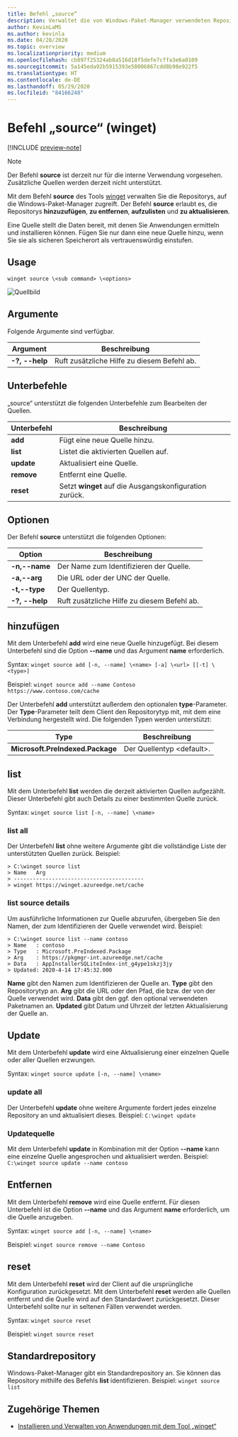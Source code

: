 ```yaml
---
title: Befehl „source“
description: Verwaltet die von Windows-Paket-Manager verwendeten Repositorys.
author: KevinLaMS
ms.author: kevinla
ms.date: 04/28/2020
ms.topic: overview
ms.localizationpriority: medium
ms.openlocfilehash: cb897f25324ab8a516d18f5defe7cffa3e6a0109
ms.sourcegitcommit: 5a145eda92b5915393e58006867cdd8b98e922f5
ms.translationtype: HT
ms.contentlocale: de-DE
ms.lasthandoff: 05/29/2020
ms.locfileid: "84166248"
---
```

# <a name="source-command-winget"></a>Befehl „source“ (winget)

[!INCLUDE [preview-note](../../includes/package-manager-preview.md)]

> [!NOTE]
> Der Befehl **source** ist derzeit nur für die interne Verwendung vorgesehen. Zusätzliche Quellen werden derzeit nicht unterstützt.

Mit dem Befehl **source** des Tools [winget](index.md) verwalten Sie die Repositorys, auf die Windows-Paket-Manager zugreift. Der Befehl **source** erlaubt es, die Repositorys **hinzuzufügen**, **zu entfernen**, **aufzulisten** und **zu aktualisieren**.

Eine Quelle stellt die Daten bereit, mit denen Sie Anwendungen ermitteln und installieren können. Fügen Sie nur dann eine neue Quelle hinzu, wenn Sie sie als sicheren Speicherort als vertrauenswürdig einstufen.

## <a name="usage"></a>Usage

`winget source \<sub command> \<options>`

![Quellbild](images\source.png)

## <a name="arguments"></a>Argumente

Folgende Argumente sind verfügbar.

| Argument  | Beschreibung |
|--------------|-------------|
| **-?, --help** |  Ruft zusätzliche Hilfe zu diesem Befehl ab. |

## <a name="sub-commands"></a>Unterbefehle

„source“ unterstützt die folgenden Unterbefehle zum Bearbeiten der Quellen.

| Unterbefehl  | Beschreibung |
|--------------|-------------|
|  **add** |  Fügt eine neue Quelle hinzu. |
|  **list** | Listet die aktivierten Quellen auf. |
|  **update** | Aktualisiert eine Quelle. |
|  **remove** | Entfernt eine Quelle. |
|  **reset** | Setzt **winget** auf die Ausgangskonfiguration zurück.  |

## <a name="options"></a>Optionen

Der Befehl **source** unterstützt die folgenden Optionen:

| Option  | Beschreibung |
|--------------|-------------|
|  **-n,--name** | Der Name zum Identifizieren der Quelle. |
|  **-a,--arg** | Die URL oder der UNC der Quelle. |
|  **-t,--type** | Der Quellentyp. |
| **-?, --help** |  Ruft zusätzliche Hilfe zu diesem Befehl ab. |

## <a name="add"></a>hinzufügen

Mit dem Unterbefehl **add** wird eine neue Quelle hinzugefügt. Bei diesem Unterbefehl sind die Option **--name** und das Argument **name** erforderlich.

Syntax: `winget source add [-n, --name] \<name> [-a] \<url> [[-t] \<type>]`

Beispiel: `winget source add --name Contoso  https://www.contoso.com/cache`

Der Unterbefehl **add** unterstützt außerdem den optionalen **type**-Parameter. Der **Type**-Parameter teilt dem Client den Repositorytyp mit, mit dem eine Verbindung hergestellt wird. Die folgenden Typen werden unterstützt:

| Type  | Beschreibung |
|--------------|-------------|
| **Microsoft.PreIndexed.Package** | Der Quellentyp \<default>. |

## <a name="list"></a>list

Mit dem Unterbefehl **list** werden die derzeit aktivierten Quellen aufgezählt. Dieser Unterbefehl gibt auch Details zu einer bestimmten Quelle zurück.

Syntax: `winget source list [-n, --name] \<name>`

### <a name="list-all"></a>list all

Der Unterbefehl **list** ohne weitere Argumente gibt die vollständige Liste der unterstützten Quellen zurück. Beispiel:

```CMD
> C:\winget source list
> Name   Arg
> -----------------------------------------
> winget https://winget.azureedge.net/cache

```

### <a name="list-source-details"></a>list source details

Um ausführliche Informationen zur Quelle abzurufen, übergeben Sie den Namen, der zum Identifizieren der Quelle verwendet wird. Beispiel:

```CMD
> C:\winget source list --name contoso  
> Name   : contoso  
> Type   : Microsoft.PreIndexed.Package  
> Arg    : https://pkgmgr-int.azureedge.net/cache  
> Data   : AppInstallerSQLiteIndex-int_g4ype1skzj3jy  
> Updated: 2020-4-14 17:45:32.000
```

**Name** gibt den Namen zum Identifizieren der Quelle an.
**Type** gibt den Repositorytyp an.
**Arg** gibt die URL oder den Pfad, die bzw. der von der Quelle verwendet wird.
**Data** gibt den ggf. den optional verwendeten Paketnamen an.
**Updated** gibt Datum und Uhrzeit der letzten Aktualisierung der Quelle an.

## <a name="update"></a>Update

Mit dem Unterbefehl **update** wird eine Aktualisierung einer einzelnen Quelle oder aller Quellen erzwungen.

Syntax: `winget source update [-n, --name] \<name>`

### <a name="update-all"></a>update all

Der Unterbefehl **update** ohne weitere Argumente fordert jedes einzelne Repository an und aktualisiert dieses. Beispiel: `C:\winget update`

### <a name="update-source"></a>Updatequelle

Mit dem Unterbefehl **update** in Kombination mit der Option **--name** kann eine einzelne Quelle angesprochen und aktualisiert werden. Beispiel: `C:\winget source update --name contoso`

## <a name="remove"></a>Entfernen

Mit dem Unterbefehl **remove** wird eine Quelle entfernt. Für diesen Unterbefehl ist die Option **--name** und das Argument **name** erforderlich, um die Quelle anzugeben.

Syntax: `winget source add [-n, --name] \<name>`

Beispiel: `winget source remove --name Contoso`

## <a name="reset"></a>reset

Mit dem Unterbefehl **reset** wird der Client auf die ursprüngliche Konfiguration zurückgesetzt. Mit dem Unterbefehl **reset** werden alle Quellen entfernt und die Quelle wird auf den Standardwert zurückgesetzt. Dieser Unterbefehl sollte nur in seltenen Fällen verwendet werden.

Syntax: `winget source reset`

Beispiel: `winget source reset`

## <a name="default-repository"></a>Standardrepository

Windows-Paket-Manager gibt ein Standardrepository an. Sie können das Repository mithilfe des Befehls **list** identifizieren. Beispiel: `winget source list`

## <a name="related-topics"></a>Zugehörige Themen

* [Installieren und Verwalten von Anwendungen mit dem Tool „winget“](index.md)
